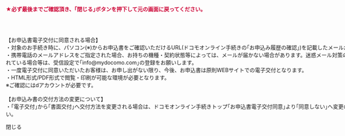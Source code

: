 <div class="modalContents modalShadow" style="top: 29.5px; left: 60.3px; width: 1065.4px; position: fixed;">
<p style="color: #CC0033; font-weight: bold;">★必ず最後までご確認頂き、｢閉じる｣ボタンを押下して元の画面に戻ってください。</p><br>

<p class="note">
<br>【お申込書電子交付に同意される場合】<br>・対象のお手続き時に、パソコン(※)からお申込書をご確認いただけるURL(ドコモオンライン手続きの｢お申込み履歴の確認｣)を記載したメールが送られます。<br>・携帯電話のメールアドレスをご指定された場合、お持ちの機種・契約状態等によっては、メールが届かない場合があります。迷惑メール対策の受信/拒否設定を利用されている場合等は、受信設定で｢info@mydocomo.com｣の登録をお願いします。<br>・一度電子交付に同意いただいたお客様は、お申し出がない限り、今後、お申込書は原則WEBサイトでの電子交付となります。<br>・HTML形式/PDF形式で閲覧・印刷が可能な環境が必要となります。<br>※ご確認にはdアカウントが必要です。<br><br>【お申込み書の交付方法の変更について】<br>・｢電子交付｣から｢書面交付｣へ交付方法を変更される場合は、ドコモオンライン手続きトップ｢お申込書電子交付同意｣より｢同意しない｣へ変更のお手続きをしてください。<br>









</p>

<a class="modalClose" onclick="clickModalClose();">閉じる</a>
</div>
